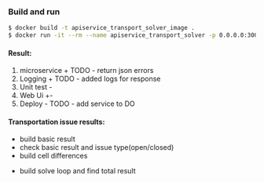 ### Build and run

```sh
$ docker build -t apiservice_transport_solver_image .
$ docker run -it --rm --name apiservice_transport_solver -p 0.0.0.0:3000:3000 apiservice_transport_solver_image
```

#### Result:
1. microservice +
TODO - return json errors
2. Logging +
TODO - added logs for response
3. Unit test - 
4. Web Ui +-
5. Deploy -
TODO - add service to DO

#### Transportation issue results:
+ build basic result
+ check basic result and issue type(open/closed)
+ build cell differences
- build solve loop and find total result
